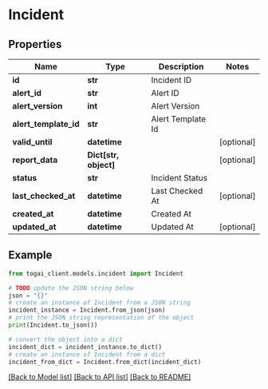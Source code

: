 # Incident


## Properties

Name | Type | Description | Notes
------------ | ------------- | ------------- | -------------
**id** | **str** | Incident ID | 
**alert_id** | **str** | Alert ID | 
**alert_version** | **int** | Alert Version | 
**alert_template_id** | **str** | Alert Template Id | 
**valid_until** | **datetime** |  | [optional] 
**report_data** | **Dict[str, object]** |  | [optional] 
**status** | **str** | Incident Status | 
**last_checked_at** | **datetime** | Last Checked At | [optional] 
**created_at** | **datetime** | Created At | 
**updated_at** | **datetime** | Updated At | [optional] 

## Example

```python
from togai_client.models.incident import Incident

# TODO update the JSON string below
json = "{}"
# create an instance of Incident from a JSON string
incident_instance = Incident.from_json(json)
# print the JSON string representation of the object
print(Incident.to_json())

# convert the object into a dict
incident_dict = incident_instance.to_dict()
# create an instance of Incident from a dict
incident_from_dict = Incident.from_dict(incident_dict)
```
[[Back to Model list]](../README.md#documentation-for-models) [[Back to API list]](../README.md#documentation-for-api-endpoints) [[Back to README]](../README.md)



